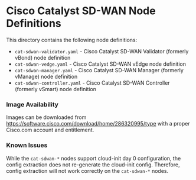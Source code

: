# Cisco Catalyst SD-WAN Node Definitions

This directory contains the following node definitions:

* `cat-sdwan-validator.yaml` - Cisco Catalyst SD-WAN Validator (formerly vBond) node definition
* `cat-sdwan-vedge.yaml` - Cisco Catalyst SD-WAN vEdge node definition
* `cat-sdwan-manager.yaml` - Cisco Catalyst SD-WAN Manager (formerly vManage) node definition
* `cat-sdwan-controller.yaml` - Cisco Catalyst SD-WAN Controller (formerly vSmart) node definition

### Image Availability

Images can be downloaded from https://software.cisco.com/download/home/286320995/type with a proper Cisco.com account and entitlement.

### Known Issues

While the `cat-sdwan-*` nodes support cloud-init day 0 configuration, the config extraction does not re-generate the cloud-init config.  Therefore, config extraction will not work correctly on the `cat-sdwan-*` nodes.
